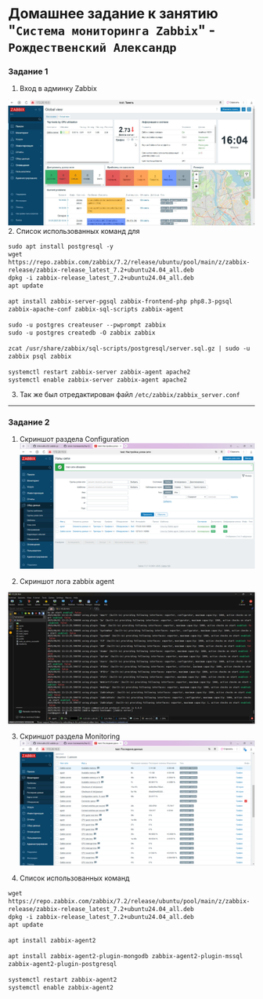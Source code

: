 # Домашнее задание к занятию "`Система мониторинга Zabbix`" - `Рождественский Александр`



### Задание 1

1. Вход в админку Zabbix

![Снимок](/img/img5.jpg)
2. Список использованных команд для
```
sudo apt install postgresql -y
wget https://repo.zabbix.com/zabbix/7.2/release/ubuntu/pool/main/z/zabbix-release/zabbix-release_latest_7.2+ubuntu24.04_all.deb
dpkg -i zabbix-release_latest_7.2+ubuntu24.04_all.deb
apt update

apt install zabbix-server-pgsql zabbix-frontend-php php8.3-pgsql zabbix-apache-conf zabbix-sql-scripts zabbix-agent

sudo -u postgres createuser --pwprompt zabbix
sudo -u postgres createdb -O zabbix zabbix

zcat /usr/share/zabbix/sql-scripts/postgresql/server.sql.gz | sudo -u zabbix psql zabbix

systemctl restart zabbix-server zabbix-agent apache2
systemctl enable zabbix-server zabbix-agent apache2

```
3. Так же был отредактирован файл `/etc/zabbix/zabbix_server.conf`


---
### Задание 2 
1. Cкриншот раздела Configuration
![hosts](/img/img2.png)

2. Cкриншот лога zabbix agent

![log](/img/img6.jpg)

3. Скриншот раздела Monitoring
![monitoring](/img/img4.png)

4. Список использованных команд
```
wget https://repo.zabbix.com/zabbix/7.2/release/ubuntu/pool/main/z/zabbix-release/zabbix-release_latest_7.2+ubuntu24.04_all.deb
dpkg -i zabbix-release_latest_7.2+ubuntu24.04_all.deb
apt update

apt install zabbix-agent2

apt install zabbix-agent2-plugin-mongodb zabbix-agent2-plugin-mssql zabbix-agent2-plugin-postgresql

systemctl restart zabbix-agent2
systemctl enable zabbix-agent2
```
